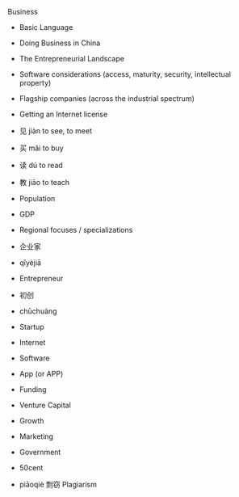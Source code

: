 Business

- Basic Language
- Doing Business in China
- The Entrepreneurial Landscape
- Software considerations (access, maturity, security, intellectual property)
- Flagship companies (across the industrial spectrum)
- Getting an Internet license

- 见 jiàn to see, to meet
- 买 mǎi to buy
- 读 dú to read
- 教 jiāo to teach

- Population
- GDP
- Regional focuses / specializations

- 企业家
- qǐyèjiā
- Entrepreneur

- 初创
- chūchuàng
- Startup

- Internet
- Software
- App (or APP)
- Funding
- Venture Capital
- Growth
- Marketing

- Government
- 50cent

- piāoqiè 剽窃 Plagiarism